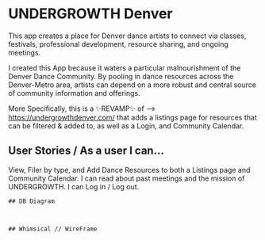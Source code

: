 # UNDERGROWTH Denver

This app creates a place for Denver dance artists to connect via classes, festivals, professional development, resource sharing, and ongoing meetings. 

I created this App because it waters a particular malnourishment of the Denver Dance Community. By pooling in dance resources across the Denver-Metro area, artists can depend on a more robust and central source of community information and offerings. 

More Specifically, this is a ✨REVAMP✨ of --> https://undergrowthdenver.com/ that adds a listings page for resources that can be filtered & added to, as well as a Login, and Community Calendar. 


## User Stories / As a user I can...

View, Filer by type, and Add Dance Resources to both a Listings page and Community Calendar. I can read about past meetings and the mission of UNDERGROWTH. I can Log in / Log out. 

```
## DB Diagram 



## Whimsical // WireFrame




